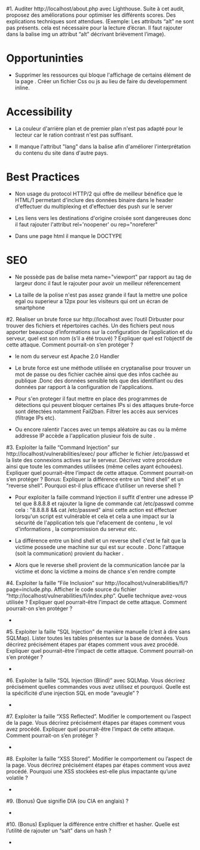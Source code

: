 #1. Auditer http://localhost/about.php avec Lighthouse. Suite à cet audit, proposez des
améliorations pour optimiser les différents scores. Des explications techniques sont
attendues. (Exemple: Les attributs “alt” ne sont pas présents. cela est nécessaire pour la
lecture d’écran. Il faut rajouter dans la balise img un attribut “alt” décrivant brièvement
l’image).



# Opportuninties

* Supprimer les ressources qui bloque l'affichage de certains élément de la page . Créer un fichier Css ou js au lieu de faire du developemment inline.

# Accessibility

* La couleur d'arrière plan et de premier plan n'est pas adapté pour le lecteur car le ration contrast n'est pas suffisant. 

* Il manque l'attribut "lang" dans la balise <html> afin d'améliorer l'interprétation du contenu du site dans d'autre pays.

# Best Practices

* Non usage du protocol HTTP/2 qui offre de meilleur bénéfice que le HTML/1 permetant d'inclure des données binaire dans le header d'effectuer du multiplexing et d'effectuer des push sur le server 

* Les liens vers les destinations d'origine croisée sont dangereuses donc il faut rajouter l'attribut rel='noopener' ou rep="noreferer"

* Dans une page html il manque le DOCTYPE 

# SEO

* Ne possède pas de balise meta name="viewport" par rapport au tag de largeur donc il faut le rajouter pour avoir un meilleur réferencement

* La taille de la polise n'est pas assez grande il faut la mettre une police egal ou superieur a 12px pour les visiteurs qui ont un écran de smartphone





#2. Réaliser un brute force sur http://localhost avec l’outil Dirbuster pour trouver des fichiers et
répertoires cachés. Un des fichiers peut nous apporter beaucoup d’informations sur la
configuration de l’application et du serveur, quel est son nom (s’il a été trouvé) ? Expliquer
quel est l’objectif de cette attaque. Comment pourrait-on s’en protéger ?

* le nom du serveur est Apache 2.0 Handler 

* Le brute force est une méthode utilisée en cryptanalise pour trouver un mot de passe ou des fichier cachée ainsi que des infos cachée au publique .Donc des données sensible tels que des identifiant ou des données par rapport à la configuration de l'applications.

* Pour s'en proteger il faut mettre en place des programmes de détections qui peuvent bloquer certaines IPs si des attaques brute-force sont détectées notamment Fail2ban.
Filtrer les accès aux services (filtrage IPs etc).

* Ou encore ralentir l'acces avec un temps aléatoire au cas ou la même addresse IP accède a l'application plusieur fois de suite .





#3. Exploiter la faille “Command Injection” sur http://localhost/vulnerabilities/exec/ pour
afficher le fichier /etc/passwd et la liste des connexions actives sur le serveur.
Décrivez votre procédure ainsi que toute les commandes utilisées (même celles ayant
échouées). Expliquer quel pourrait-être l’impact de cette attaque. Comment pourrait-on s’en
protéger ?
Bonus: Expliquer la différence entre un “bind shell” et un “reverse shell”. Pourquoi est-il plus
efficace d’utiliser un reverse shell ?

* Pour exploiter la faille command Injection il suffit d'entrer une adresse IP tel que 8.8.8.8 et rajouter la ligne de commande cat /etc/passwd comme cela : "8.8.8.8 &&  cat /etc/passwd" ainsi cette action est éffectuer lorsqu'un script est vulnérable et cela et cela a une impact sur la sécurité de l'application tels que l'efacement de contenu , le vol d'informations , la compromission du serveur etc.

* La différence entre un bind shell et un reverse shell c'est le fait que la victime possede une machine sur qui est sur ecoute . Donc l'attaque (soit la communication)  provient du hacker . 

* Alors que le reverse shell provient de la communication lancée par la victime et donc la victime a moins de chance s'en rendre compte



#4. Exploiter la faille “File Inclusion” sur http://localhost/vulnerabilities/fi/?page=include.php.
Afficher le code source du fichier “http://localhost/vulnerabilities/fi/index.php”. Quelle
technique avez-vous utilisée ? Expliquer quel pourrait-être l’impact de cette attaque.
Comment pourrait-on s’en protéger ?

* 



#5. Exploiter la faille “SQL Injection” de manière manuelle (c’est à dire sans SQLMap). Lister
toutes les tables présentes sur la base de données. Vous décrirez précisément étapes par
étapes comment vous avez procédé. Expliquer quel pourrait-être l’impact de cette attaque.
Comment pourrait-on s’en protéger ?

*




#6. Exploiter la faille “SQL Injection (Blind)” avec SQLMap. Vous décrirez précisément
quelles commandes vous avez utilisez et pourquoi. Quelle est la spécificité d’une injection
SQL en mode “aveugle” ?

*



#7. Exploiter la faille “XSS Reflected”. Modifier le comportement ou l’aspect de la page. Vous
décrirez précisément étapes par étapes comment vous avez procédé. Expliquer quel
pourrait-être l’impact de cette attaque. Comment pourrait-on s’en protéger ?

*




#8. Exploiter la faille “XSS Stored”. Modifier le comportement ou l’aspect de la page. Vous
décrirez précisément étapes par étapes comment vous avez procédé. Pourquoi une XSS
stockées est-elle plus impactante qu’une volatile ?

*


#9. (Bonus) Que signifie DIA (ou CIA en anglais) ?

*


#10. (Bonus) Expliquer la différence entre chiffrer et hasher. Quelle est l’utilité de rajouter un
“salt” dans un hash ?

*